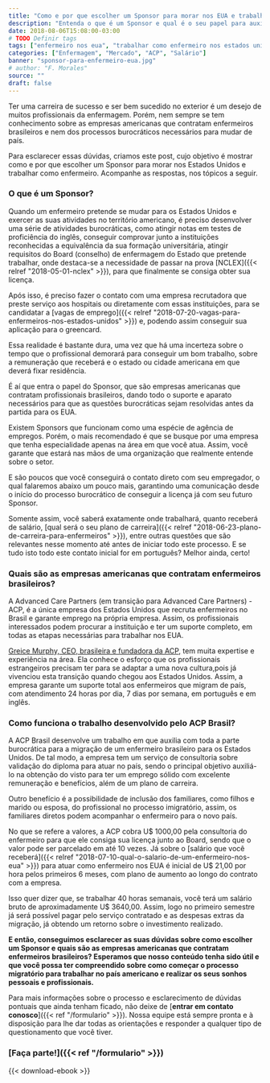 ```yaml
---
title: "Como e por que escolher um Sponsor para morar nos EUA e trabalhar como enfermeiro?"
description: "Entenda o que é um Sponsor e qual é o seu papel para auxiliar o profissional de enfermagem a atuar nos Estados Unidos."
date: 2018-08-06T15:08:00-03:00
# TODO Definir tags
tags: ["enfermeiro nos eua", "trabalhar como enfermeiro nos estados unidos", "enfermeiro brasileiro nos estados unidos", "ir para os estados unidos"]
categories: ["Enfermagem", "Mercado", "ACP", "Salário"]
banner: "sponsor-para-enfermeiro-eua.jpg"
# author: "F. Morales"
source: ""  
draft: false
---
```


Ter uma carreira de sucesso e ser bem sucedido no exterior é um desejo de muitos profissionais da enfermagem. Porém, nem sempre se tem conhecimento sobre as empresas americanas que contratam enfermeiros brasileiros e nem dos processos burocráticos necessários para mudar de país.

Para esclarecer essas dúvidas, criamos este post, cujo objetivo é mostrar como e por que escolher um Sponsor para morar nos Estados Unidos e trabalhar como enfermeiro. Acompanhe as respostas, nos tópicos a seguir.

### O que é um Sponsor?

Quando um enfermeiro pretende se mudar para os Estados Unidos e exercer as suas atividades no território americano, é preciso desenvolver uma série de atividades burocráticas, como atingir notas em testes de proficiência do inglês, conseguir comprovar junto a instituições reconhecidas a equivalência da sua formação universitária, atingir requisitos do Board (conselho) de enfermagem do Estado que pretende trabalhar, onde destaca-se a necessidade de passar na prova [NCLEX]({{< relref "2018-05-01-nclex" >}}), para que finalmente se consiga obter sua licença.

Após isso, é preciso fazer o contato com uma empresa recrutadora que preste serviço aos hospitais ou diretamente com essas instituições, para se candidatar a [vagas de emprego]({{< relref "2018-07-20-vagas-para-enfermeiros-nos-estados-unidos" >}}) e, podendo assim conseguir sua aplicação para o greencard.

Essa realidade é bastante dura, uma vez que há uma incerteza sobre o tempo que o profissional demorará para conseguir um bom trabalho, sobre a remuneração que receberá e o estado ou cidade americana em que deverá fixar residência.

É aí que entra o papel do Sponsor, que são empresas americanas que contratam profissionais brasileiros, dando todo o suporte e aparato necessários para que as questões burocráticas sejam resolvidas antes da partida para os EUA.

Existem Sponsors que funcionam como uma espécie de agência de empregos. Porém, o mais recomendado é que se busque por uma empresa que tenha especialidade apenas na área em que você atua. Assim, você garante que estará nas mãos de uma organização que realmente entende sobre o setor.

E são poucos que você conseguirá o contato direto com seu empregador, o qual falaremos abaixo um pouco mais, garantindo uma comunicação desde o início do processo burocrático de conseguir a licença já com seu futuro Sponsor.

Somente assim, você saberá exatamente onde trabalhará, quanto receberá de salário, [qual será o seu plano de carreira]({{< relref "2018-06-23-plano-de-carreira-para-enfermeiros" >}}), entre outras questões que são relevantes nesse momento até antes de iniciar todo este processo. E se tudo isto todo este contato inicial for em português? Melhor ainda, certo!

### Quais são as empresas americanas que contratam enfermeiros brasileiros?

A Advanced Care Partners (em transição para Advanced Care Partners) - ACP, é a única empresa dos Estados Unidos que recruta enfermeiros no Brasil e garante emprego na própria empresa. Assim, os profissionais interessados podem procurar a instituição e ter um suporte completo, em todas as etapas necessárias para trabalhar nos EUA.

[Greice Murphy, CEO, brasileira e fundadora da ACP,](https://www.linkedin.com/in/greice-murphy-0673077a/) tem muita expertise e experiência na área. Ela conhece o esforço que os profissionais estrangeiros precisam ter para se adaptar a uma nova cultura,pois já vivenciou esta transição quando chegou aos Estados Unidos. Assim, a empresa garante um suporte total aos enfermeiros que migram de país, com atendimento 24 horas por dia, 7 dias por semana, em português e em inglês.

### Como funciona o trabalho desenvolvido pelo ACP Brasil?

A ACP Brasil desenvolve um trabalho em que auxilia com toda a parte burocrática para a migração de um enfermeiro brasileiro para os Estados Unidos. De tal modo, a empresa tem um serviço de consultoria sobre validação do diploma para atuar no país, sendo o principal objetivo auxiliá-lo na obtenção do visto para ter um emprego sólido com excelente remuneração e benefícios, além de um plano de carreira.

Outro benefício é a possibilidade de inclusão dos familiares, como filhos e marido ou esposa, do profissional no processo imigratório, assim, os familiares diretos podem acompanhar o enfermeiro para o novo país.

No que se refere a valores, a ACP cobra U$ 1000,00 pela consultoria do enfermeiro para que ele consiga sua licença junto ao Board, sendo que o valor pode ser parcelado em até 10 vezes. Já sobre o [salário que você receberá]({{< relref "2018-07-10-qual-o-salario-de-um-enfermeiro-nos-eua" >}}) para atuar como enfermeiro nos EUA é inicial de U$ 21,00 por hora pelos primeiros 6 meses, com plano de aumento ao longo do contrato com a empresa.

Isso quer dizer que, se trabalhar 40 horas semanais, você terá um salário bruto de aproximadamente U$ 3640,00. Assim, logo no primeiro semestre já será possível pagar pelo serviço contratado e as despesas extras da migração, já obtendo um retorno sobre o investimento realizado.

**E então, conseguimos esclarecer as suas dúvidas sobre como escolher um Sponsor e quais são as empresas americanas que contratam enfermeiros brasileiros? Esperamos que nosso conteúdo tenha sido útil e que você possa ter compreendido sobre como começar o processo migratório para trabalhar no país americano e realizar os seus sonhos pessoais e profissionais.**

Para mais informações sobre o processo e esclarecimento de dúvidas pontuais que ainda tenham ficado, não deixe de [**entrar em contato conosco**]({{< ref "/formulario" >}}). Nossa equipe está sempre pronta e à disposição para lhe dar todas as orientações e responder a qualquer tipo de questionamento que você tiver.

### [**Faça parte!**]({{< ref "/formulario" >}})

{{< download-ebook >}}
